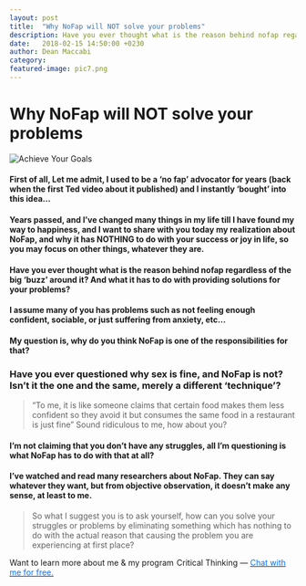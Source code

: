 ```yaml
---
layout: post
title:  "Why NoFap will NOT solve your problems"
description: Have you ever thought what is the reason behind nofap regardless of the big ‘buzz’ around it? And what it has to do with providing solutions for your problems?
date:   2018-02-15 14:50:00 +0230
author: Dean Maccabi
category:
featured-image: pic7.png
---
```

# Why NoFap will NOT solve your problems

![Achieve Your Goals]({{site.baseurl}}/images/pic7.png)

#### First of all, Let me admit, I used to be a ‘no fap’ advocator for years (back when the first Ted video about it published) and I instantly ‘bought’ into this idea… 
#### Years passed, and I’ve changed many things in my life till I have found my way to happiness, and I want to share with you today my realization about NoFap, and why it has NOTHING to do with your success or joy in life, so you may focus on other things, whatever they are.

#### Have you ever thought what is the reason behind nofap regardless of the big ‘buzz’ around it? And what it has to do with providing solutions for your problems?

#### I assume many of you has problems such as not feeling enough confident, sociable, or just suffering from anxiety, etc… 
#### My question is, why do you think NoFap is one of the responsibilities for that?

### Have you ever questioned why sex is fine, and NoFap is not? Isn’t it the one and the same, merely a different ‘technique’?

> “To me, it is like someone claims that certain food makes them less confident so they avoid it but consumes the same food in a restaurant is just fine”
>Sound ridiculous to me, how about you?

#### I’m not claiming that you don’t have any struggles, all I’m questioning is what NoFap has to do with that at all?

#### I’ve watched and read many researchers about NoFap. They can say whatever they want, but from objective observation, it doesn’t make any sense, at least to me.

> So what I suggest you is to ask yourself, how can you solve your struggles or problems by eliminating something which has nothing to do with the actual reason that causing the problem you are experiencing at first place?

Want to learn more about me & my program  Critical Thinking — <a class="drift-open-chat" href="javascript:void(0)"><font color="#0176FF">Chat with me for free.</font></a>



